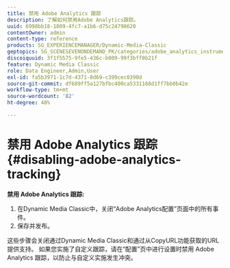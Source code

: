 ```yaml
---
title: 禁用 Adobe Analytics 跟踪
description: 了解如何禁用Adobe Analytics跟踪。
uuid: 6998bb18-1809-4fc7-a1b6-d75c24798620
contentOwner: admin
content-type: reference
products: SG_EXPERIENCEMANAGER/Dynamic-Media-Classic
geptopics: SG_SCENESEVENONDEMAND_PK/categories/adobe_analytics_instrumentation_kit
discoiquuid: 3f1f5575-9fe5-436c-b009-99f3bff0b21f
feature: Dynamic Media Classic
role: Data Engineer,Admin,User
exl-id: fa5b3971-1c7d-4371-8d69-c399cec0390d
source-git-commit: df689ff5a127bfbc400ca5331168d1ff7bb0b42e
workflow-type: tm+mt
source-wordcount: '82'
ht-degree: 48%

---
```


# 禁用 Adobe Analytics 跟踪{#disabling-adobe-analytics-tracking}

**禁用 Adobe Analytics 跟踪:**

1. 在Dynamic Media Classic中，关闭“Adobe Analytics配置”页面中的所有事件。
1. 保存并发布。

这些步骤会关闭通过Dynamic Media Classic和通过从CopyURL功能获取的URL提供支持。 如果您实施了自定义跟踪，请在“配置”页中进行设置时禁用 Adobe Analytics 跟踪，以防止与自定义实施发生冲突。
